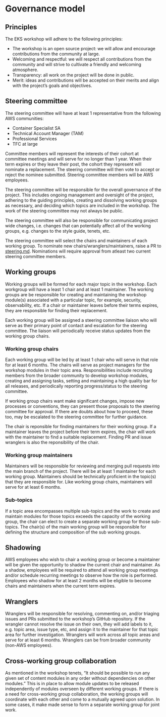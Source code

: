 # Governance model

## Principles

The EKS workshop will adhere to the following principles:

* The workshop is an open source project: we will allow and encourage contributions from the community at large. 
* Welcoming and respectful: we will respect all contributions from the community and will strive to cultivate a friendly and welcoming atmosphere.
* Transparency: all work on the project will be done in public.
* Merit: ideas and contributions will be accepted on their merits and align with the project’s goals and objectives.

## Steering committee

The steering committee will have at least 1 representative from the following AWS communities: 

* Container Specialist SA
* Technical Account Manager (TAM)
* Professional Services
* TFC at large

Committee members will represent the interests of their cohort at committee meetings and will serve for no longer than 1 year. When their term expires or they leave their post, the cohort they represent will nominate a replacement. The steering committee will then vote to accept or reject the nominee submitted. Steering committee members will be AWS employees. 

The steering committee will be responsible for the overall governance of the project. This includes ongoing management and oversight of the project, adhering to the guiding principles, creating and dissolving working groups as necessary, and deciding which topics are included in the workshop. The work of the steering committee may not always be public.

The steering committee will also be responsible for communicating project wide changes, i.e. changes that can potentially affect all of the working groups, e.g. changes to the style guide, tenets, etc. 

The steering committee will select the chairs and maintainers of each working group. To nominate new chairs/wranglers/maintainers, raise a PR to [steering.md](steering.md). Nominations will require approval from atleast two current steering committee members.

## Working groups

Working groups will be formed for each major topic in the workshop. Each workgroup will have a least 1 chair and at least 1 maintainer. The working groups are be responsible for creating and maintaining the workshop module(s) associated with a particular topic, for example, security, observability, etc. If a chair or maintainer leaves before their terms expires, they are responsible for finding their replacement. 

Each working group will be assigned a steering committee liaison who will serve as their primary point of contact and escalation for the steering committee. The liaison will periodically receive status updates from the working group chairs.

### Working group chairs

Each working group will be led by at least 1 chair who will serve in that role for at least 6 months. The chairs will serve as project managers for the workshop modules in their topic area. Responsibilities include recruiting members from the broader community to develop workshop modules, creating and assigning tasks, setting and maintaining a high quality bar for all releases, and periodically reporting progress/status to the steering committee. 

If working group chairs want make significant changes, impose new processes or conventions, they can present those proposals to the steering committee for approval. If there are doubts about how to proceed, these too, may be escalated to the steering committee for further guidance.

The chair is reponsible for finding maintainers for their working group. If a maintainer leaves the project before their term expires, the chair will work with the maintainer to find a suitable replacement. Finding PR and issue wranglers is also the reponsibility of the chair. 

### Working group maintainers

Maintainers will be responsible for reviewing and merging pull requests into the main branch of the project. There will be at least 1 maintainer for each working group. Maintainers should be technically proficient in the topic(s) that they are responsible for. Like working group chairs, maintainers will serve for at least 6 months.

### Sub-topics

If a topic area encompasses multiple sub-topics and the work to create and maintain modules for those topics exceeds the capacity of the working group, the chair can elect to create a separate working group for those sub-topics. The chair(s) of the main working group will be responsible for defining the structure and composition of the sub working groups.

## Shadowing

AWS employees who wish to chair a working group or become a maintainer will be given the opportunity to shadow the current chair and maintainer. As a shadow, employees will be required to attend all working group meetings and/or schedule recurring meetings to observe how the role is performed. Employees who shadow for at least 2 months will be eligible to become chairs and maintainers when the current term expires.  

## Wranglers

Wranglers will be responsible for resolving, commenting on, and/or triaging issues and PRs submitted to the workshop’s GitHub repository. If the wrangler cannot resolve the issue on their own, they will add labels to it, e.g. topic area, issue type, etc, and assign it to the maintainer for that topic area for further investigation. Wranglers will work across all topic areas and serve for at least 6 months. Wranglers can be from broader community (non-AWS employees).

## Cross-working group collaboration

As mentioned in the workshop tenets, “It should be possible to run any given set of content modules in any order without dependencies on other modules.” This is in place to allow module updates to be released independently of modules overseen by different working groups. If there is a need for cross-working group collaboration, the working groups will coordinate with each other and come to a mutually agreed upon solution. In some cases, it make made sense to form a separate working group for joint work. 
